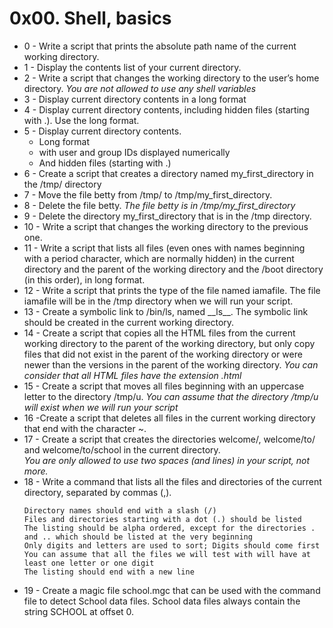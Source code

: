 <a></a><h1>0x00. Shell, basics</h1>
<ul>
  <li>0 - Write a script that prints the absolute path name of the current working directory.</li>
  <li>1 - Display the contents list of your current directory.</li>
  <li>2 - Write a script that changes the working directory to the user’s home directory.
    <i>You are not allowed to use any shell variables</i>
  </li>
  <li>3 - Display current directory contents in a long format</li>
  <li>4 - Display current directory contents, including hidden files (starting with .). Use the long format.</li>
  <li>5 - Display current directory contents.
    <ul>
      <li>Long format</li>
      <li>with user and group IDs displayed numerically</li>
      <li>And hidden files (starting with .)</li>
    </ul>
  </li>
  <li>6 - Create a script that creates a directory named my_first_directory in the /tmp/ directory</li>
  <li>7 - Move the file betty from /tmp/ to /tmp/my_first_directory.</li>
  <li>8 - Delete the file betty.
    <i>The file betty is in /tmp/my_first_directory</i>
  </li>
  <li>9 - Delete the directory my_first_directory that is in the /tmp directory.</li>
  <li>10 - Write a script that changes the working directory to the previous one.</li>
  <li>11 - Write a script that lists all files (even ones with names beginning with a  period character, which are normally hidden) in the current directory and the              parent of the working directory and the /boot directory (in this order), in long format.</li>
  <li>12 - Write a script that prints the type of the file named iamafile. The file  iamafile will be in the /tmp directory when we will run your script.</li>
  <li>13 - Create a symbolic link to /bin/ls, named __ls__. The symbolic link should be  created in the current working directory.</li>
  <li>14 - Create a script that copies all the HTML files from the current working directory to the parent of the working directory, but only copy files that did not exist in the parent of the working directory or were newer than the versions in the parent of the working directory.
    <i>You can consider that all HTML files have the extension .html</i>
   </li>
  <li>15 - Create a script that moves all files beginning with an uppercase letter to the directory /tmp/u.
           <i>You can assume that the directory /tmp/u will exist when we will run your script</i>
  </li>
  <li>16 -Create a script that deletes all files in the current working directory that end           with the character ~.</li>
  <li>17 - Create a script that creates the directories welcome/, welcome/to/ and                      welcome/to/school in the current directory.<br>
    <i>You are only allowed to use two spaces (and lines) in your script, not more.</i>       
  </li>
  <li>18 - Write a command that lists all the files and directories of the current directory, separated by commas (,).<br>
    
    Directory names should end with a slash (/)
    Files and directories starting with a dot (.) should be listed
    The listing should be alpha ordered, except for the directories . and .. which should be listed at the very beginning
    Only digits and letters are used to sort; Digits should come first
    You can assume that all the files we will test with will have at least one letter or one digit
    The listing should end with a new line
  </li>
  <li>19 - Create a magic file school.mgc that can be used with the command file to detect School data files. School data files always contain the string SCHOOL at offset 0.
  </li>
</ul>
